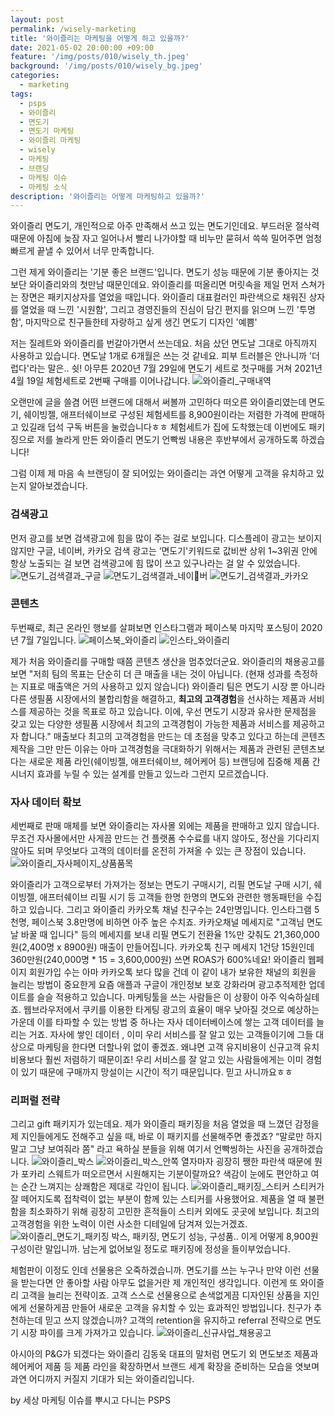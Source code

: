 ```yaml
---
layout: post
permalink: /wisely-marketing
title: '와이즐리는 마케팅을 어떻게 하고 있을까?'
date: 2021-05-02 20:00:00 +09:00
feature: '/img/posts/010/wisely_th.jpeg'
background: '/img/posts/010/wisely_bg.jpeg'
categories:
  - marketing
tags:
  - psps
  - 와이즐리
  - 면도기
  - 면도기 마케팅
  - 와이즐리 마케팅
  - wisely
  - 마케팅
  - 브랜딩
  - 마케팅 이슈
  - 마케팅 소식
description: '와이즐리는 어떻게 마케팅하고 있을까?'
---
```


와이즐리 면도기, 개인적으로 아주 만족해서 쓰고 있는 면도기인데요. 부드러운 절삭력 때문에 아침에 늦잠 자고 일어나서 빨리 나가야할 때 비누만 묻혀서 쓱쓱 밀어주면 엄청 빠르게 끝낼 수 있어서 너무 만족합니다.

그런 제게 와이즐리는 '기분 좋은 브랜드'입니다. 면도기 성능 때문에 기분 좋아지는 것보단 와이즐리와의 첫만남 때문인데요. 와이즐리를 떠올리면 머릿속을 제일 먼저 스쳐가는 장면은 패키지상자를 열었을 때입니다. 와이즐리 대표컬러인 파란색으로 채워진 상자를 열었을 때 느낀 '시원함', 그리고 경영진들의 진심이 담긴 편지를 읽으며 느낀 '투명함', 마지막으로 친구들한테 자랑하고 싶게 생긴 면도기 디자인 '예쁨'

저는 질레트와 와이즐리를 번갈아가면서 쓰는데요. 처음 샀던 면도날 그대로 아직까지 사용하고 있습니다. 면도날 1개로 6개월은 쓰는 것 같네요. 피부 트러블은 안나니까 '더럽다'라는 말은.. 쉿! 아무튼 2020년 7월 29일에 면도기 세트로 첫구매를 거쳐 2021년 4월 19일 체험세트로 2번째 구매를 이어나갑니다.
![와이즐리_구매내역](/img/posts/010/donghoon_purchase_history.jpg)

오랜만에 글을 쓸겸 어떤 브랜드에 대해서 써볼까 고민하다 떠오른 와이즐리였는데 면도기, 쉐이빙젤, 애프터쉐이브로 구성된 체험세트를 8,900원이라는 저렴한 가격에 판매하고 있길래 덥석 구독 버튼을 눌렀습니다ㅎㅎ 체험세트가 집에 도착했는데 이번에도 패키징으로 저를 놀라게 만든 와이즐리 면도기 언빡씽 내용은 후반부에서 공개하도록 하겠습니다!

그럼 이제 제 마음 속 브랜딩이 잘 되어있는 와이즐리는 과연 어떻게 고객을 유치하고 있는지 알아보겠습니다.

### 검색광고
먼저 광고를 보면 검색광고에 힘을 많이 주는 걸로 보입니다. 디스플레이 광고는 보이지 않지만 구글, 네이버, 카카오 검색 광고는 ‘면도기'키워드로 값비싼 상위 1~3위권 안에 항상 노출되는 걸 보면 검색광고에 힘 많이 쓰고 있구나라는 걸 알 수 있었습니다.
![면도기_검색결과_구글](/img/posts/010/search_ads_google.jpg)
![면도기_검색결과_네이버](/img/posts/010/search_ads_naver.jpg)
![면도기_검색결과_카카오](/img/posts/010/search_ads_kakao.jpeg)

### 콘텐츠
두번째로, 최근 온라인 행보를 살펴보면 인스타그램과 페이스북 마지막 포스팅이 2020년 7월 7일입니다.
![페이스북_와이즐리](/img/posts/010/facebook_wisely.jpg)
![인스타_와이즐리](/img/posts/010/insta_wisely.jpg)

제가 처음 와이즐리를 구매할 때쯤 콘텐츠 생산을 멈추었더군요. 와이즐리의 채용공고를 보면 "저희 팀의 목표는 단순히 더 큰 매출을 내는 것이 아닙니다. (현재 성과를 측정하는 지표로 매출액은 거의 사용하고 있지 않습니다) 와이즐리 팀은 면도기 시장 뿐 아니라 다른 생필품 시장에서의 불합리함을 해결하고, **최고의 고객경험**을 선사하는 제품과 서비스를 제공하는 것을 목표로 하고 있습니다. 이에, 우선 면도기 시장과 유사한 문제점을 갖고 있는 다양한 생필품 시장에서 최고의 고객경험이 가능한 제품과 서비스를 제공하고자 합니다."
매출보다 최고의 고객경험을 만드는 데 초점을 맞추고 있다고 하는데 콘텐츠 제작을 그만 만든 이유는 아마 고객경험을 극대화하기 위해서는 제품과 관련된 콘텐츠보다는 새로운 제품 라인(쉐이빙젤, 애프터쉐이브, 헤어케어 등) 브랜딩에 집중해 제품 간 시너지 효과를 누릴 수 있는 설계를 만들고 있느라 그런지 모르겠습니다.

### 자사 데이터 확보
세번째로 판매 매체를 보면 와이즐리는 자사몰 외에는 제품을 판매하고 있지 않습니다. 무조건 자사몰에서만 사게끔 만드는 건 플랫폼 수수료를 내지 않아도, 정산을 기다리지 않아도 되며 무엇보다 고객의 데이터를 온전히 가져올 수 있는 큰 장점이 있습니다.
![와이즐리_자사페이지_상품품목](/img/posts/010/wisely_product_line.jpg)

와이즐리가 고객으로부터 가져가는 정보는 면도기 구매시기, 리필 면도날 구매 시기, 쉐이빙젤, 애프터쉐이브 리필 시기 등 고객들 한명 한명의 면도와 관련한 행동패턴을 수집하고 있습니다. 그리고 와이즐리 카카오톡 채널 친구수는 24만명입니다. 인스타그램 5천명, 페이스북 3.8만명에 비하면 아주 높은 수치죠. 카카오채널 메세지로 "고객님 면도날 바꿀 때 입니다" 등의 메세지를 보내 리필 면도기 전환율 1%만 갖춰도 21,360,000원(2,400명 x 8900원) 매출이 만들어집니다. 카카오톡 친구 메세지 1건당 15원인데 360만원(240,000명 * 15 = 3,600,000원) 쓰면 ROAS가 600%네요! 와이즐리 웹페이지 회원가입 수는 아마 카카오톡 보다 많을 건데 이 같이 내가 보유한 채널의 회원을 늘리는 방법이 중요한게 요즘 애플과 구글이 개인정보 보호 강화라며 광고추적제한 업데이트를 슬슬 적용하고 있습니다. 마케팅툴을 쓰는 사람들은 이 상황이 아주 익숙하실테죠. 웹브라우저에서 쿠키를 이용한 타게팅 광고의 효율이 매우 낮아질 것으로 예상하는 가운데 이를 타파할 수 있는 방법 중 하나는 자사 데이터베이스에 쌓는 고객 데이터를 늘리는 거죠. 자사에 쌓인 데이터 , 이미 우리 서비스를 잘 알고 있는 고객들이기에 그들 대상으로 마케팅을 한다면 더할나위 없이 좋겠죠. 왜냐면 고객 유지비용이 신규고객 유치비용보다 훨씬 저렴하기 때문이죠! 우리 서비스를 잘 알고 있는 사람들에게는 이미 경험이 있기 때문에 구매까지 망설이는 시간이 적기 때문입니다. 믿고 사니까요ㅎㅎ

### 리퍼럴 전략
그리고 gift 패키지가 있는데요. 제가 와이즐리 패키징을 처음 열었을 때 느꼈던 감정을 제 지인들에게도 전해주고 싶을 때, 바로 이 패키지를 선물해주면 좋겠죠? “말로만 하지말고 그냥 보여줘라 쫌" 라고 욕하실 분들을 위해 여기서 언빡씽하는 사진을 공개하겠습니다.
![와이즐리_박스](/img/posts/010/wisely_box.jpeg)
![와이즐리_박스_안쪽](/img/posts/010/wisely_box_inside.jpeg)
열자마자 굉장히 쨍한 파란색 때문에 뭔가 포카리 스웨트가 떠오르면서 시원해지는 기분이랄까요? 색감이 눈에도 편안하고 여는 순간 느껴지는 상쾌함은 제대로 각인이 됩니다.
![와이즐리_패키징_스티커](/img/posts/010/wisely_packaging_sticker.jpeg)
스티커가 잘 떼어지도록 접착력이 없는 부분이 함께 있는 스티커를 사용했어요. 제품을 열 때 불편함을 최소화하기 위해  굉장히 고민한 흔적들이 스티커 외에도 곳곳에 보입니다. 최고의 고객경험을 위한 노력이 이런 사소한 디테일에 담겨져 있는거겠죠.
![와이즐리_면도기_패키징](/img/posts/010/wisely_razor_packaging.jpeg)
박스, 패키징, 면도기 성능, 구성품.. 이게 어떻게 8,900원 구성이란 말입니까. 남는게 없어보일 정도로 패키징에 정성을 들이부었습니다.

체험판이 이정도 인데 선물용은 오죽하겠습니까. 면도기를 쓰는 누구나 만약 이런 선물을 받는다면 안 좋아할 사람 아무도 없을거란 제 개인적인 생각입니다. 이런게 또 와이즐리 고객을 늘리는 전략이죠. 고객 스스로 선물용으로 손색없게끔 디자인된 상품을 지인에게 선물하게끔  만들어 새로운 고객을 유치할 수 있는 효과적인 방법입니다. 친구가 추천하는데 믿고 쓰지 않겠습니까? 고객의 retention을 유지하고 referral 전략으로 면도기 시장 파이를 크게 가져가고 있습니다.
![와이즐리_신규사업_채용공고](/img/posts/010/recruiting_business.jpg)

아시아의 P&G가 되겠다는 와이즐리 김동욱 대표의 말처럼 면도기 외 면도보조 제품과 헤어케어 제품 등 제품 라인을 확장하면서 브랜드 세계 확장을 준비하는 모습을 엿보며 과연 어디까지 커질지 기대가 되는 와이즐리입니다.

by 세상 마케팅 이슈를 뿌시고 다니는 PSPS

